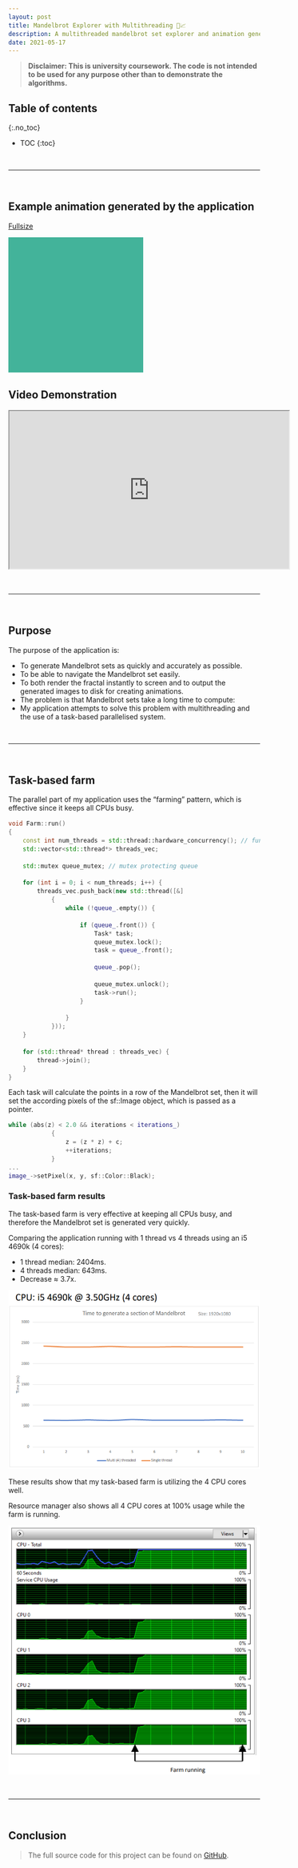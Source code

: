 ```yaml
---
layout: post
title: Mandelbrot Explorer with Multithreading 🎇📈
description: A multithreaded mandelbrot set explorer and animation generator | C++ / SFML
date: 2021-05-17
---
```


>**Disclaimer: This is university coursework. The code is not intended to be used for any purpose other than to demonstrate the algorithms.**

## Table of contents
{:.no_toc}
* TOC
{:toc}

&nbsp;

***

&nbsp;

## Example animation generated by the application

[Fullsize](https://github.com/laurence-dorman/Mandelbrot-SFML/blob/main/doc/multibrot-example.gif)

[![Animation](/assets/images/mandelbrot/multibrot-example.gif)](/assets/images/mandelbrot/multibrot-example.gif)

## Video Demonstration
<iframe width="560" height="315" src="https://www.youtube.com/embed/VWcVVKOz7Hg" title="YouTube video player" frameborder="1" allowfullscreen></iframe>

&nbsp;

***

&nbsp;

## Purpose

The purpose of the application is:
- To generate Mandelbrot sets as quickly and accurately as possible.
- To be able to navigate the Mandelbrot set easily.
- To both render the fractal instantly to screen and to output the generated images to disk for creating animations.
- The problem is that Mandelbrot sets take a long time to compute:
- My application attempts to solve this problem with multithreading and the use of a task-based parallelised system.

&nbsp;

***

&nbsp;

## Task-based farm

The parallel part of my application uses the “farming” pattern, which is effective since it keeps all CPUs busy.

~~~cpp
void Farm::run()
{
	const int num_threads = std::thread::hardware_concurrency(); // function returns num of CPUs
	std::vector<std::thread*> threads_vec;

	std::mutex queue_mutex; // mutex protecting queue

	for (int i = 0; i < num_threads; i++) {
		threads_vec.push_back(new std::thread([&]
			{
				while (!queue_.empty()) {

					if (queue_.front()) {
						Task* task;
						queue_mutex.lock();
						task = queue_.front();

						queue_.pop();

						queue_mutex.unlock();
						task->run();
					}
					
				}
			}));
	}

	for (std::thread* thread : threads_vec) {
		thread->join();
	}
}
~~~

Each task will calculate the points in a row of the Mandelbrot set, then it will set the according pixels of the sf::Image object, which is passed as a pointer.

~~~cpp
while (abs(z) < 2.0 && iterations < iterations_)
			{
				z = (z * z) + c;
				++iterations;
			}
...
image_->setPixel(x, y, sf::Color::Black);
~~~

### Task-based farm results

The task-based farm is very effective at keeping all CPUs busy, and therefore the Mandelbrot set is generated very quickly.

Comparing the application running with 1 thread vs 4 threads using an i5 4690k (4 cores):

- 1 thread median: 2404ms.
- 4 threads median: 643ms.
- Decrease ≈ 3.7x.

[![Graph](/assets/images/mandelbrot/graph.png)](/assets/images/mandelbrot/graph.png)

These results show that my task-based farm is utilizing the 4 CPU cores well.

Resource manager also shows all 4 CPU cores at 100% usage while the farm is running.

[![Resource manager](/assets/images/mandelbrot/resource-manager.png)](/assets/images/mandelbrot/resource-manager.png)

&nbsp;

***

&nbsp;

## Conclusion

> The full source code for this project can be found on [GitHub](https://github.com/laurence-dorman/Mandelbrot-SFML).